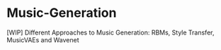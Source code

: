 # Music-Generation
[WIP] Different Approaches to Music Generation: RBMs, Style Transfer, MusicVAEs and Wavenet
